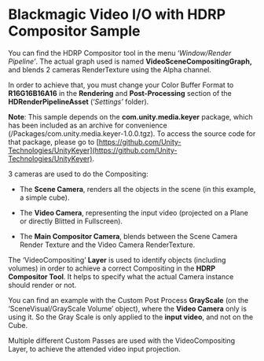 # Blackmagic Video I/O with HDRP Compositor Sample

You can find the HDRP Compositor tool in the menu ‘*Window/Render Pipeline’*. The actual graph used is named **VideoSceneCompositingGraph,** and blends 2 cameras RenderTexture using the Alpha channel. 

In order to achieve that, you must change your Color Buffer Format to **R16G16B16A16** in the **Rendering** and **Post-Processing** section of the **HDRenderPipelineAsset** (‘*Settings’* folder).

**Note**: This sample depends on the **com.unity.media.keyer** package, which has been included as an archive for convenience (/Packages/com.unity.media.keyer-1.0.0.tgz). To access the source code for that package, please go to [https://github.com/Unity-Technologies/UnityKeyer](https://github.com/Unity-Technologies/UnityKeyer).

3 cameras are used to do the Compositing:

- The **Scene Camera**, renders all the objects in the scene (in this example, a simple cube).

- The **Video Camera**, representing the input video (projected on a Plane or directly Blitted in Fullscreen).

- The **Main Compositor Camera**, blends between the Scene Camera Render Texture and the Video Camera RenderTexture. 

The ‘VideoCompositing’ **Layer** is used to identify objects (including volumes) in order to achieve a correct Compositing in the **HDRP Compositor Tool**. It helps to specify what the actual Camera instance should render or not. 

You can find an example with the Custom Post Process **GrayScale** (on the ‘SceneVisual/GrayScale Volume’ object), where the **Video Camera** only is using it. So the Gray Scale is only applied to the **input video**, and not on the Cube.

Multiple different Custom Passes are used with the VideoCompositing Layer, to achieve the attended video input projection.